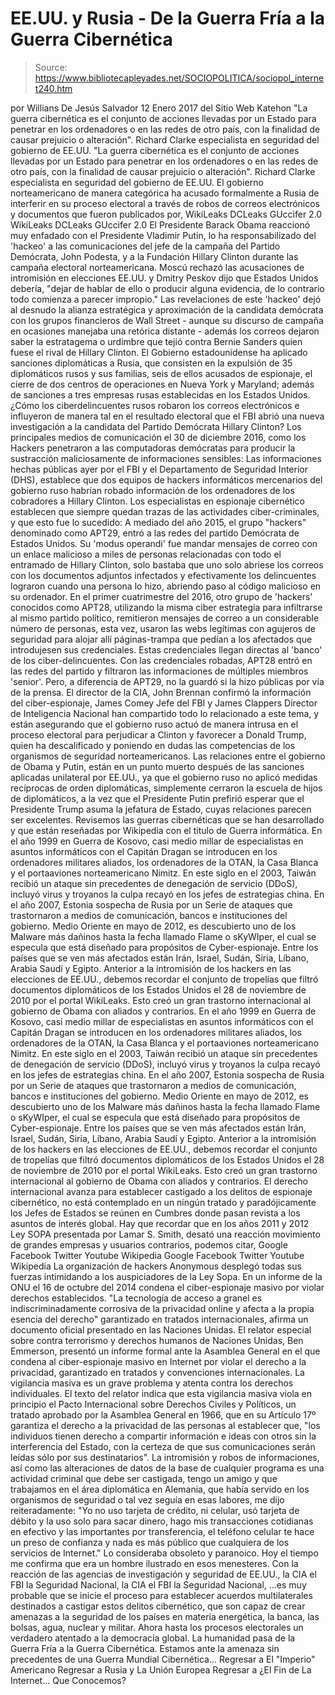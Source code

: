 # EE.UU. y Rusia - De la Guerra Fría a la Guerra Cibernética

> Source: https://www.bibliotecapleyades.net/SOCIOPOLITICA/sociopol_internet240.htm

por Willians De Jesús Salvador 12 Enero 2017 del Sitio Web Katehon
"La guerra cibernética es el conjunto de acciones llevadas por un Estado para penetrar en los ordenadores o en las redes de otro país, con la finalidad de causar prejuicio o alteración". Richard Clarke especialista en seguridad del gobierno de EE.UU.
"La guerra cibernética es el conjunto de acciones llevadas por un Estado para penetrar en los ordenadores o en las redes de otro país, con la finalidad de causar prejuicio o alteración".
Richard Clarke
especialista en seguridad del gobierno de EE.UU.
El gobierno norteamericano de manera categórica ha acusado formalmente a Rusia de interferir en su proceso electoral a través de robos de correos electrónicos y documentos que fueron publicados por,
WikiLeaks DCLeaks GUccifer 2.0
WikiLeaks
DCLeaks
GUccifer 2.0
El Presidente Barack Obama reaccionó muy enfadado con el Presidente Vladimir Putin, lo ha responsabilizado del 'hackeo' a las comunicaciones del jefe de la campaña del Partido Demócrata, John Podesta, y a la Fundación Hillary Clinton durante las campaña electoral norteamericana.
Moscú rechazó las acusaciones de intromisión en elecciones EE.UU. y Dmitry Peskov dijo que Estados Unidos debería,
"dejar de hablar de ello o producir alguna evidencia, de lo contrario todo comienza a parecer impropio."
Las revelaciones de este 'hackeo' dejó al desnudo la alianza estratégica y aproximación de la candidata demócrata con los grupos financieros de Wall Street - aunque su discurso de campaña en ocasiones manejaba una retórica distante - además los correos dejaron saber la estratagema o urdimbre que tejió contra Bernie Sanders quien fuese el rival de Hillary Clinton. El Gobierno estadounidense ha aplicado sanciones diplomáticas a Rusia, que consisten en la expulsión de 35 diplomáticos rusos y sus familias, seis de ellos acusados de espionaje, el cierre de dos centros de operaciones en Nueva York y Maryland; además de sanciones a tres empresas rusas establecidas en los Estados Unidos. ¿Cómo los ciberdelincuentes rusos robaron los correos electrónicos e influyeron de manera tal en el resultado electoral que el FBI abrió una nueva investigación a la candidata del Partido Demócrata Hillary Clinton? Los principales medios de comunicación el 30 de diciembre 2016, como los Hackers penetraron a las computadoras demócratas para producir la sustracción maliciosamente de informaciones sensibles: Las informaciones hechas públicas ayer por el FBI y el Departamento de Seguridad Interior (DHS), establece que dos equipos de hackers informáticos mercenarios del gobierno ruso habrían robado información de los ordenadores de los cobradores a Hillary Clinton. Los especialistas en espionaje cibernético establecen que siempre quedan trazas de las actividades ciber-criminales, y que esto fue lo sucedido: A mediado del año 2015, el grupo "hackers" denominado como APT29, entró a las redes del partido Demócrata de Estados Unidos.
Su 'modus operandi' fue mandar mensajes de correo con un enlace malicioso a miles de personas relacionadas con todo el entramado de Hillary Clinton, solo bastaba que uno solo abriese los correos con los documentos adjuntos infectados y efectivamente los delincuentes lograron cuando una persona lo hizo, abriendo paso al código malicioso en su ordenador. En el primer cuatrimestre del 2016, otro grupo de 'hackers' conocidos como APT28, utilizando la misma ciber estrategia para infiltrarse al mismo partido político, remitieron mensajes de correo a un considerable número de personas, esta vez, usaron las webs legítimas con agujeros de seguridad para alojar allí páginas-trampa que pedían a los afectados que introdujesen sus credenciales.
Estas credenciales llegan directas al 'banco' de los ciber-delincuentes. Con las credenciales robadas, APT28 entró en las redes del partido y filtraron las informaciones de múltiples miembros 'senior'. Pero, a diferencia de APT29, no la guardó si la hizo públicas por vía de la prensa.
El director de la CIA, John Brennan confirmó la información del ciber-espionaje, James Comey Jefe del FBI y James Clappers Director de Inteligencia Nacional han compartido todo lo relacionado a este tema, y están asegurando que el gobierno ruso actuó de manera intrusa en el proceso electoral para perjudicar a Clinton y favorecer a Donald Trump, quien ha descalificado y poniendo en dudas las competencias de los organismos de seguridad norteamericanos. Las relaciones entre el gobierno de Obama y Putin, están en un punto muerto después de las sanciones aplicadas unilateral por EE.UU., ya que el gobierno ruso no aplicó medidas recíprocas de orden diplomáticas, simplemente cerraron la escuela de hijos de diplomáticos, a la vez que el Presidente Putin prefirió esperar que el Presidente Trump asuma la jefatura de Estado, cuyas relaciones parecen ser excelentes. Revisemos las guerras cibernéticas que se han desarrollado y que están reseñadas por Wikipedia con el título de Guerra informática.
En el año 1999 en Guerra de Kosovo, casi medio millar de especialistas en asuntos informáticos con el Capitán Dragan se introducen en los ordenadores militares aliados, los ordenadores de la OTAN, la Casa Blanca y el portaaviones norteamericano Nimitz. En este siglo en el 2003, Taiwán recibió un ataque sin precedentes de denegación de servicio (DDoS), incluyó virus y troyanos la culpa recayó en los jefes de estrategias china. En el año 2007, Estonia sospecha de Rusia por un Serie de ataques que trastornaron a medios de comunicación, bancos e instituciones del gobierno. Medio Oriente en mayo de 2012, es descubierto uno de los Malware más dañinos hasta la fecha llamado Flame o sKyWIper, el cual se especula que está diseñado para propósitos de Cyber-espionaje. Entre los países que se ven más afectados están Irán, Israel, Sudán, Siria, Líbano, Arabia Saudí y Egipto. Anterior a la intromisión de los hackers en las elecciones de EE.UU., debemos recordar el conjunto de tropelías que filtró documentos diplomáticos de los Estados Unidos el 28 de noviembre de 2010 por el portal WikiLeaks. Esto creó un gran trastorno internacional al gobierno de Obama con aliados y contrarios.
En el año 1999 en Guerra de Kosovo, casi medio millar de especialistas en asuntos informáticos con el Capitán Dragan se introducen en los ordenadores militares aliados, los ordenadores de la OTAN, la Casa Blanca y el portaaviones norteamericano Nimitz.
En este siglo en el 2003, Taiwán recibió un ataque sin precedentes de denegación de servicio (DDoS), incluyó virus y troyanos la culpa recayó en los jefes de estrategias china.
En el año 2007, Estonia sospecha de Rusia por un Serie de ataques que trastornaron a medios de comunicación, bancos e instituciones del gobierno.
Medio Oriente en mayo de 2012, es descubierto uno de los Malware más dañinos hasta la fecha llamado Flame o sKyWIper, el cual se especula que está diseñado para propósitos de Cyber-espionaje.
Entre los países que se ven más afectados están Irán, Israel, Sudán, Siria, Líbano, Arabia Saudí y Egipto.
Anterior a la intromisión de los hackers en las elecciones de EE.UU., debemos recordar el conjunto de tropelías que filtró documentos diplomáticos de los Estados Unidos el 28 de noviembre de 2010 por el portal WikiLeaks.
Esto creó un gran trastorno internacional al gobierno de Obama con aliados y contrarios.
El derecho internacional avanza para establecer castigado a los delitos de espionaje cibernético, no está contemplado en un ningún tratado y paradójicamente los Jefes de Estados se reúnen en Cumbres donde pasan revista a los asuntos de interés global.
Hay que recordar que en los años 2011 y 2012 Ley SOPA presentada por Lamar S. Smith, desató una reacción movimiento de grandes empresas y usuarios contrarios, podemos citar,
Google Facebook Twitter Youtube Wikipedia
Google
Facebook
Twitter
Youtube
Wikipedia
La organización de hackers Anonymous desplegó todas sus fuerzas intimidando a los auspiciadores de la Ley Sopa. En un informe de la ONU el 16 de octubre del 2014 condena el ciber-espionaje masivo por violar derechos establecidos.
"La tecnología de acceso a granel es indiscriminadamente corrosiva de la privacidad online y afecta a la propia esencia del derecho" garantizado en tratados internacionales, afirma un documento oficial presentado en las Naciones Unidas.
El relator especial sobre contra terrorismo y derechos humanos de Naciones Unidas, Ben Emmerson, presentó un informe formal ante la Asamblea General en el que condena al ciber-espionaje masivo en Internet por violar el derecho a la privacidad, garantizado en tratados y convenciones internacionales. La vigilancia masiva es un grave problema y atenta contra los derechos individuales.
El texto del relator indica que esta vigilancia masiva viola en principio el Pacto Internacional sobre Derechos Civiles y Políticos, un tratado aprobado por la Asamblea General en 1966, que en su Artículo 17º garantiza el derecho a la privacidad de las personas al establecer que,
"los individuos tienen derecho a compartir información e ideas con otros sin la interferencia del Estado, con la certeza de que sus comunicaciones serán leídas sólo por sus destinatarios".
La intromisión y robos de informaciones, así como las alteraciones de datos de la base de cualquier programa es una actividad criminal que debe ser castigada, tengo un amigo y que trabajamos en el área diplomática en Alemania, que había servido en los organismos de seguridad o tal vez seguía en esas labores, me dijo reiteradamente:
"Yo no uso tarjeta de crédito, ni celular, usó tarjeta de débito y la uso solo para sacar dinero, hago mis transacciones cotidianas en efectivo y las importantes por transferencia, el teléfono celular te hace un preso de confianza y nada es más público que cualquiera de los servicios de Internet."
Lo consideraba obsoleto y paranoico.
Hoy el tiempo me confirma que era un hombre ilustrado en esos menesteres. Con la reacción de las agencias de investigación y seguridad de EE.UU.,
la CIA el FBI la Seguridad Nacional,
la CIA
el FBI
la Seguridad Nacional,
...es muy probable que se inicie el proceso para establecer acuerdos multilaterales destinados a castigar estos delitos cibernético, que son capaz de crear amenazas a la seguridad de los países en materia energética, la banca, las bolsas, agua, nuclear y militar.
Ahora hasta los procesos electorales un verdadero atentado a la democracia global. La humanidad pasa de la Guerra Fría a la Guerra Cibernética.
Estamos ante la amenaza sin precedentes de una Guerra Mundial Cibernética...
Regresar a El "Imperio" Americano
Regresar a Rusia y La Unión Europea
Regresar a ¿El Fin de La Internet... Que Conocemos?
